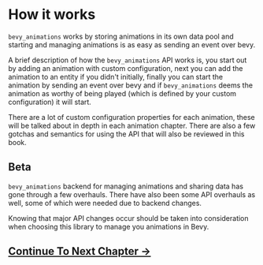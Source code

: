 # How it works

`bevy_animations` works by storing animations in its own data pool and starting and managing animations is as easy as sending an event over bevy.

A brief description of how the `bevy_animations` API works is, you start out by adding an animation with custom configuration, next you can add the animation to an entity if you didn't initially, finally you can start the animation by sending an event over bevy and if `bevy_animations` deems the animation as worthy of being played (which is defined by your custom configuration) it will start.

There are a lot of custom configuration properties for each animation, these will be talked about in depth in each animation chapter. There are also a few gotchas and semantics for using the API that will also be reviewed in this book.

## Beta

`bevy_animations` backend for managing animations and sharing data has gone through a few overhauls. There have also been some API overhauls as well, some of which were needed due to backend changes.

Knowing that major API changes occur should be taken into consideration when choosing this library to manage you animations in Bevy.

## [Continue To Next Chapter ->](./chapter_3.md)

